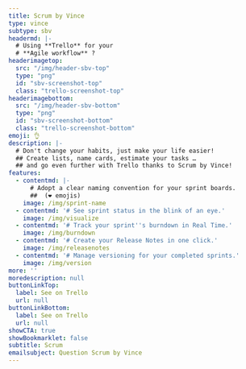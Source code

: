 ```yaml
---
title: Scrum by Vince
type: vince
subtype: sbv
headermd: |-
  # Using **Trello** for your
  # **Agile workflow** ?
headerimagetop: 
  src: "/img/header-sbv-top"
  type: "png"
  id: "sbv-screenshot-top"
  class: "trello-screenshot-top"
headerimagebottom: 
  src: "/img/header-sbv-bottom"
  type: "png"
  id: "sbv-screenshot-bottom"
  class: "trello-screenshot-bottom"
emoji: 👌
description: |-
  # Don't change your habits, just make your life easier!
  ## Create lists, name cards, estimate your tasks … 
  ## and go even further with Trello thanks to Scrum by Vince!
features:
  - contentmd: |-
      # Adopt a clear naming convention for your sprint boards.
      ##  (❤ ️emojis)
    image: /img/sprint-name
  - contentmd: '# See sprint status in the blink of an eye.'
    image: /img/visualize
  - contentmd: '# Track your sprint''s burndown in Real Time.'
    image: /img/burndown
  - contentmd: '# Create your Release Notes in one click.'
    image: /img/releasenotes
  - contentmd: '# Manage versioning for your completed sprints.'
    image: /img/version
more: ''
moredescription: null
buttonLinkTop:
  label: See on Trello
  url: null
buttonLinkBottom:
  label: See on Trello
  url: null
showCTA: true
showBookmarklet: false
subtitle: Scrum
emailsubject: Question Scrum by Vince
---
```


